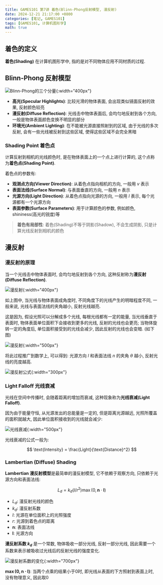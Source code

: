 ```yaml
---
title: GAMES101 第7讲 着色(Blinn-Phong反射模型, 漫反射)
date: 2024-12-21 21:17:00 +0800
categories: [笔记, GAMES101]
tags: [GAMES101, 计算机图形学]
math: true
---
```


## 着色的定义

**着色(Shading)** 在计算机图形学中, 指的是对不同物体应用不同材质的过程.

## Blinn-Phong 反射模型

![Blinn-Phong的三个分量](/assets/posts/GAMES101-Lecture07/01.png){:width="400px"}

- **高光(Specular Highlights)**: 比较光滑的物体表面, 会出现类似镜面反射的效果, 反射颜色较亮
- **漫反射(Diffuse Reflection)**: 光线击中物体表面后, 会均匀地反射到各个方向, 一般是物体表面颜色变换不明显的部分
- **环境光(Ambient Lighting)**: 在不能被光源直接照射到的区域, 由于光线的多次反射, 会有一些光线被反射到这些区域, 使得这些区域不会完全黑暗

### Shading Point 着色点

计算反射到相机的光线颜色时, 是在物体表面上的一个点上进行计算的, 这个点称为**着色点(Shading Point)**.

着色点的参数有:
- **观测点方向(Viewer Direction)**: 从着色点指向相机的方向, 一般用 $v$ 表示
- **表面法线(Surface Normal)**: 与表面垂直的方向, 一般用 $n$ 表示
- **光源方向(Light Direction)**: 从着色点指向光源的方向, 一般用 $l$ 表示, 每个光源都有一个光源方向
- **表面参数(Surface Parameters)**: 用于计算颜色的参数, 例如颜色, shininess(高光的锐度)等

> **着色有局部性**: 着色(Shading)不等于阴影(Shadow), 不会生成阴影, 只是计算光线反射到相机的颜色

## 漫反射

### 漫反射的原理

当一个光线击中物体表面时, 会均匀地反射到各个方向, 这种反射称为**漫反射(Diffuse Reflection)**.

![漫反射](/assets/posts/GAMES101-Lecture07/02.png){:width="400px"}

如上图中, 当光线与物体表面成角度时, 不同角度下的光线产生的明暗程度不同, 一般来说, 光线与表面法线的夹角越小, 反射光线越亮.

这是因为, 假设光照可以分解成多个光线, 每根光线都有一定的能量, 当光线垂直于表面时, 物体表面单位面积下会接收到更多的光线, 反射的光线也会更亮; 当物体旋转一定的角度后, 单位面积接受到的光线会减少, 因此反射的光线也会变暗. (如下图)

![漫反射](/assets/posts/GAMES101-Lecture07/03.png){:width="500px"}

将此过程推广到数学上, 可以得到: 光源方向 $l$ 和表面法线 $n$ 的夹角 $\theta$ 越小, 反射光线的亮度越高.

![漫反射公式](/assets/posts/GAMES101-Lecture07/04.png){:width="300px"} 

### Light Falloff 光线衰减

光线在空间中传播时, 会随着距离的增加而衰减, 这种现象称为**光线衰减(Light Falloff)**.

因为由于能量守恒, 从光源发出的总能量是一定的, 但是距离光源越远, 光照所覆盖的面积就越大, 因此单位面积接收到的光线就会减少:

![光线衰减](/assets/posts/GAMES101-Lecture07/05.png){:width="500px"}

光线衰减的公式一般为:

$$
\text{Intensity} = \frac{Light}{\text{Distance}^2}
$$

### Lambertian (Diffuse) Shading

**Lambertian 漫反射模型**是最简单的漫反射模型, 它不依赖于观察方向, 只依赖于光源方向和表面法线:

$$
L_d=k_d\left(I/r^2\right)\max(0,\mathbf{n}\cdot\mathbf{l})
$$

- $L_d$: 漫反射光线的颜色
- $k_d$: 漫反射系数
- $I$: 光源在单位面积上的光照强度
- $r$: 光源到着色点的距离
- $\mathbf{n}$: 表面法线
- $\mathbf{l}$: 光源方向

**漫反射系数 $k_d$** 是一个常数, 物体吸收一部分光线, 反射一部分光线, 因此需要一个系数来表示被吸收过光线后的反射光线的强度变化.

![漫反射系数的变化](/assets/posts/GAMES101-Lecture07/06.png){:width="700px"}

**$\max(0,\mathbf{n}\cdot\mathbf{l})$**: 当两个点乘的结果小于0时, 即光线从表面的下方照射到表面上时, 没有物理意义, 因此取0

